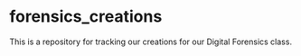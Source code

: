 # forensics_creations
This is a repository for tracking our creations for our Digital Forensics class.
